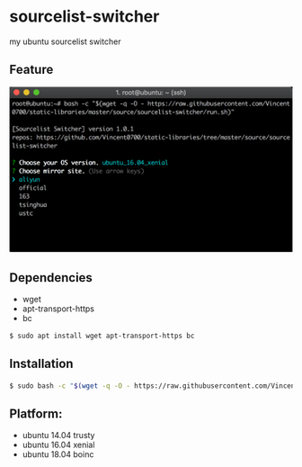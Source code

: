 # sourcelist-switcher

my ubuntu sourcelist switcher

## Feature

![](https://raw.githubusercontent.com/Vincent0700/personal-image-hosting/master/images/static-libraries/libs-sourcelist-switcher.png)

## Dependencies

- wget
- apt-transport-https
- bc
  
```bash
$ sudo apt install wget apt-transport-https bc
```

## Installation

```bash
$ sudo bash -c "$(wget -q -O - https://raw.githubusercontent.com/Vincent0700/static-libraries/master/source/sourcelist-switcher/run.sh)"
```

## Platform:

- ubuntu 14.04 trusty
- ubuntu 16.04 xenial
- ubuntu 18.04 boinc